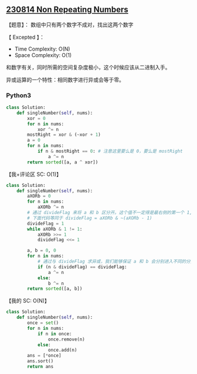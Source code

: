 ## [230814 Non Repeating Numbers](https://practice.geeksforgeeks.org/problems/finding-the-numbers0215/1)

【题意】： 数组中只有两个数字不成对，找出这两个数字

【 Excepted 】：
- Time Complexity: O(N)
- Space Complexity: O(1)

和数字有关，同时所需的空间复杂度极小，这个时候应该从二进制入手。

异或运算的一个特性：相同数字进行异或会等于零。

### Python3

```py
class Solution:
	def singleNumber(self, nums):
	    xor = 0
	    for n in nums:
	        xor ^= n
	    mostRight = xor & (~xor + 1)
	    a = 0
	    for n in nums:
	        if n & mostRight == 0: # 注意这里要么是 0，要么是 mostRight
	            a ^= n
	    return sorted([a, a ^ xor])
```

【我+评论区 SC: O(1)】
```py
class Solution:
	def singleNumber(self, nums):
	    aXORb = 0
	    for n in nums:
	        aXORb ^= n
        # 通过 divideFlag 来将 a 和 b 区分开。这个值不一定得是最右侧的第一个 1, 只要是任意位置上的一个 1 就可以
	    # 下面代码等同于 divideFlag = aXORb & ~(aXORb - 1)
        divideFlag = 1
	    while aXORb & 1 != 1:
	        aXORb >>= 1
	        divideFlag <<= 1

	    a, b = 0, 0
	    for n in nums:
            # 通过与 divideFlag 求异或，我们能够保证 a 和 b 会分别进入不同的分支。至于其他的数字，由于他们是成对的，所以最后都会被消掉。
	        if (n & divideFlag) == divideFlag:
	            a ^= n
	        else:
	            b ^= n
	    return sorted([a, b])
```

【我的 SC: O(N)】
```py
class Solution:
	def singleNumber(self, nums):
		once = set()
		for n in nums:
	        if n in once:
		        once.remove(n)
	        else:
	            once.add(n)
	    ans = [*once]
	    ans.sort()
		return ans
```